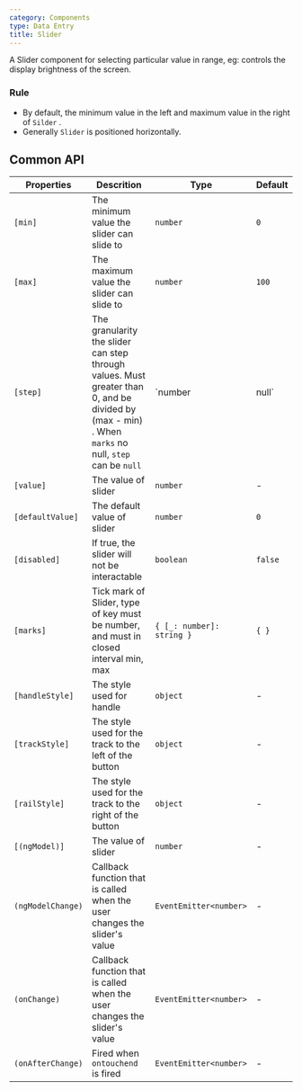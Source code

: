 ```yaml
---
category: Components
type: Data Entry
title: Slider
---
```


A Slider component for selecting particular value in range, eg: controls the display brightness of the screen.

### Rule
- By default, the minimum value in the left and maximum value in the right of `Silder` .
- Generally `Slider` is positioned horizontally.


## Common API

Properties | Descrition | Type | Default
-----------|------------|------|--------
| `[min]` | The minimum value the slider can slide to | `number` | `0` |
| `[max]` | The maximum value the slider can slide to | `number` | `100` |
| `[step]` | The granularity the slider can step through values. Must greater than 0, and be divided by (max - min) . When `marks` no null, `step` can be `null` | `number | null` | `1` |
| `[value]` | The value of slider | `number` | - |
| `[defaultValue]` | The default value of slider | `number` | `0` |
| `[disabled]` | If true, the slider will not be interactable | `boolean` | `false` |
| `[marks]` | Tick mark of Slider, type of key must be number, and must in closed interval min, max | `{ [_: number]: string }` | `{ }` |
| `[handleStyle]` | The style used for handle | `object` | - |
| `[trackStyle]` | The style used for the track to the left of the button | `object` | - |
| `[railStyle]` | The style used for the track to the right of the button | `object` | - |
| `[(ngModel)]` | The value of slider | `number` | - |
| `(ngModelChange)` | Callback function that is called when the user changes the slider's value | `EventEmitter<number>` | - |
| `(onChange)` | Callback function that is called when the user changes the slider's value | `EventEmitter<number>` | - |
| `(onAfterChange)` | Fired when `ontouchend` is fired | `EventEmitter<number>` | - |
